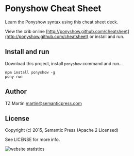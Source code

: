 # Ponyshow Cheat Sheet

Learn the Ponyshow syntax using this cheat sheet deck.

View the crib online [http://ponyshow.github.com/cheatsheet](http://ponyshow.github.com/cheatsheet) or install and run.

## Install and run

Download this project, install `ponyshow` command and run...

```
npm install ponyshow -g
pony run
```

## Author

TZ Martin <martin@semanticpress.com>

## License

Copyright (c) 2015, Semantic Press (Apache 2 Licensed)

See LICENSE for more info.

<img
src="http://c.statcounter.com/10534093/0/9ad73f33/1/"
alt="website statistics" style="border:none;">